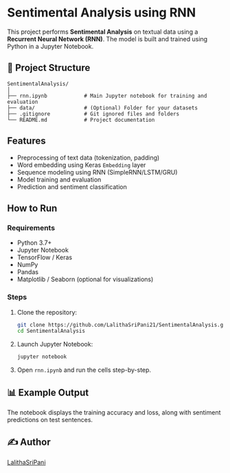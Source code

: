 # Sentimental Analysis using RNN

This project performs **Sentimental Analysis** on textual data using a **Recurrent Neural Network (RNN)**. The model is built and trained using Python in a Jupyter Notebook.

## 📂 Project Structure

```
SentimentalAnalysis/
│
├── rnn.ipynb            # Main Jupyter notebook for training and evaluation
├── data/                # (Optional) Folder for your datasets
├── .gitignore           # Git ignored files and folders
└── README.md            # Project documentation
```

## Features

- Preprocessing of text data (tokenization, padding)
- Word embedding using Keras `Embedding` layer
- Sequence modeling using RNN (SimpleRNN/LSTM/GRU)
- Model training and evaluation
- Prediction and sentiment classification

## How to Run

### Requirements

- Python 3.7+
- Jupyter Notebook
- TensorFlow / Keras
- NumPy
- Pandas
- Matplotlib / Seaborn (optional for visualizations)

### Steps

1. Clone the repository:
   ```bash
   git clone https://github.com/LalithaSriPani21/SentimentalAnalysis.git
   cd SentimentalAnalysis
   ```
2. Launch Jupyter Notebook:
   ```bash
   jupyter notebook
   ```
3. Open `rnn.ipynb` and run the cells step-by-step.

## 📊 Example Output

The notebook displays the training accuracy and loss, along with sentiment predictions on test sentences.

## ✍️ Author

[LalithaSriPani](https://github.com/LalithaSriPani21)

